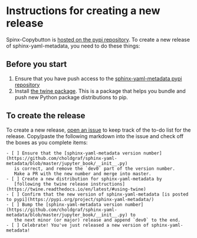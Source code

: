 # Instructions for creating a new release

Spinx-Copybutton is [hosted on the pypi repository](https://pypi.org/project/sphinx-yaml-metadata/).
To create a new release of sphinx-yaml-metadata, you need to do these things:

## Before you start

1. Ensure that you have push access to the [sphinx-yaml-metadata pypi repository](https://pypi.org/project/sphinx-yaml-metadata/)
2. Install [the twine package](https://twine.readthedocs.io/en/latest/). This is a package that helps you
   bundle and push new Python package distributions to pip.

## To create the release

To create a new release, [open an issue](https://github.com/choldgraf/sphinx-yaml-metadata/issues/new) to keep
track of the to-do list for the release. Copy/paste the following markdown into the issue
and check off the boxes as you complete items:


```
- [ ] Ensure that the [sphinx-yaml-metadata version number](https://github.com/choldgraf/sphinx-yaml-metadata/blob/master/jupyter_book/__init__.py)
   is correct, and remove the `dev0` part of the version number.
   Make a PR with the new number and merge into master.
- [ ] Create a new distribution for sphinx-yaml-metadata by
   [following the twine release instructions](https://twine.readthedocs.io/en/latest/#using-twine)
- [ ] Confirm that the new version of sphinx-yaml-metadata [is posted to pypi](https://pypi.org/project/sphinx-yaml-metadata/)
- [ ] Bump the [sphinx-yaml-metadata version number](https://github.com/choldgraf/sphinx-yaml-metadata/blob/master/jupyter_book/__init__.py) to
   the next minor (or major) release and append `dev0` to the end.
- [ ] Celebrate! You've just released a new version of sphinx-yaml-metadata!
```
